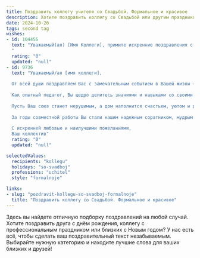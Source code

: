 ```yaml
---
title: Поздравить коллегу учителя со Свадьбой. Формальное и красивое
description: Хотите поздравить коллегу со Свадьбой или другим праздником? Наш ИИ создаст незабываемое поздравление, а вы обязательно выделитесь среди других.  
date: 2024-10-26
tags: second tag
wishes:
- id: 104455
  text: "Уважаемый(ая) [Имя Коллеги], примите искренние поздравления с замечательным событием – Вашей свадьбой! Желаю Вам и Вашей второй половинке крепкой любви, семейного счастья, взаимопонимания и благополучия на долгие годы. Пусть ваш семейный путь будет наполнен радостью, теплом и любовью.  Счастья Вам и всего самого доброго!
  "
  rating: "0"
  updated: "null"
- id: 9736
  text: "Уважаемый/ая [имя коллеги],
  
  От всей души поздравляем Вас с замечательным событием в Вашей жизни – с днем Вашей свадьбы!
  
  Как опытный педагог, Вы щедро делитесь знаниями и навыками со своими учениками, раскрывая их потенциал и вдохновляя на новые свершения. Сегодня Вы открываете новую главу в своей жизни, полную любви, взаимопонимания и поддержки.
  
  Пусть Ваш союз станет нерушимым, а дом наполнится счастьем, уютом и детским смехом. Желаем Вам взаимного уважения, душевной близости и неиссякаемой любви.
  
  За годы совместной работы Вы стали нашим надежным соратником, мудрым наставником и добрым другом. Мы искренне разделяем Вашу радость и желаем, чтобы Ваша семья стала источником вдохновения и силы для новых достижений.
  
  С искренней любовью и наилучшими пожеланиями,
  Ваш коллектив"
  rating: "0"
  updated: "null"

selectedValues:
  recipients: "kollegu"
  holidays: "so-svadboj"
  professions: "uchitel"
  style: "formalnoje"

links:
- slug: "pozdravit-kollegu-so-svadboj-formalnoje"
  title: "Поздравить коллегу со Свадьбой. Формальное и красивое"
---
```


Здесь вы найдете отличную подборку поздравлений на любой случай.
Хотите поздравить друга с днём рождения, коллегу с профессиональным праздником или близких с Новым годом? У нас есть всё, чтобы сделать ваш поздравительный текст незабываемым. Выбирайте нужную категорию и находите лучшие слова для ваших близких и друзей!
